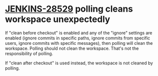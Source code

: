 # [JENKINS-28529](https://issues.jenkins.io/browse/JENKINS-28529) polling cleans workspace unexpectedly

If "clean before checkout" is enabled and any of the "ignore" settings
are enabled (ignore commits in specific paths, ignore commits from
specific users, ignore commits with specific messages), then polling
will clean the workspace.  Polling should not clean the workspace.
That's not the responsibility of polling.

If "clean after checkout" is used instead, the workspace is not cleaned
by polling.
